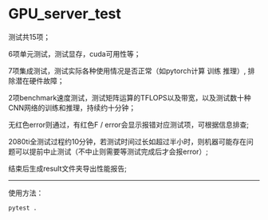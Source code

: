 # GPU_server_test

测试共15项；

6项单元测试，测试显存，cuda可用性等；

7项集成测试，测试实际各种使用情况是否正常（如pytorch计算 训练 推理）, 排除潜在硬件故障；

2项benchmark速度测试，测试矩阵运算的TFLOPS以及带宽，以及测试数十种CNN网络的训练和推理，持续约十分钟；

无红色error则通过，有红色F / error会显示报错对应测试项，可根据信息排查; 

2080ti全测试过程约10分钟，若测试时间过长如超过半小时，则机器可能存在问题可以提前中止测试（不中止则需要等测试完成后才会报error）;

结束后生成result文件夹导出性能报告;

--------------------------------------------------------------

使用方法：
```
pytest .
```
